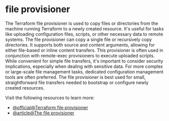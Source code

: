 # file provisioner

The Terraform file provisioner is used to copy files or directories from the machine running Terraform to a newly created resource. It's useful for tasks like uploading configuration files, scripts, or other necessary data to remote systems. The file provisioner can copy a single file or recursively copy directories. It supports both source and content arguments, allowing for either file-based or inline content transfers. This provisioner is often used in conjunction with remote-exec provisioners to execute uploaded scripts. While convenient for simple file transfers, it's important to consider security implications, especially when dealing with sensitive data. For more complex or large-scale file management tasks, dedicated configuration management tools are often preferred. The file provisioner is best used for small, straightforward file transfers needed to bootstrap or configure newly created resources.

Visit the following resources to learn more:

- [@official@Terraform file provisioner](https://developer.hashicorp.com/terraform/language/resources/provisioners/file)
- [@article@The file provisioner](https://learning-ocean.com/tutorials/terraform/terraform-file-provisioner/)